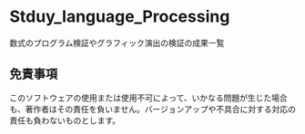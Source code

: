 # Stduy_language_Processing
数式のプログラム検証やグラフィック演出の検証の成果一覧

## 免責事項 
このソフトウェアの使用または使用不可によって、いかなる問題が生じた場合も、著作者はその責任を負いません。バージョンアップや不具合に対する対応の責任も負わないものとします。
